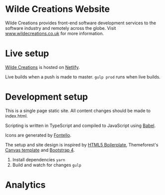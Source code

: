 # Wilde Creations Website
Wilde Creations provides front-end software development services to the software industry and remotely across the globe.
Visit www.wildecreations.co.uk for more information.

# Live setup
[Wilde Creations](https://www.wildecreations.co.uk/) is hosted on [Netlify](https://app.netlify.com/).

Live builds when a push is made to master. `gulp prod` runs when live builds.

# Development setup
This is a single page static site. All content changes should be made to index.html.

Scripting is written in TypeScript and compiled to JavaScript using [Babel](https://babeljs.io/).

Icons are generated by [Fontello](http://fontello.com/).

The setup and site design is inspired by [HTML5 Boilerplate](https://html5boilerplate.com/), 
Themeforest's [Canvas template](https://themeforest.net/item/canvas-the-multipurpose-html5-template/9228123) and 
[Bootstrap 4](https://getbootstrap.com/).
1. Install dependencies `yarn`
2. Build and watch for changes `gulp`

# Analytics
